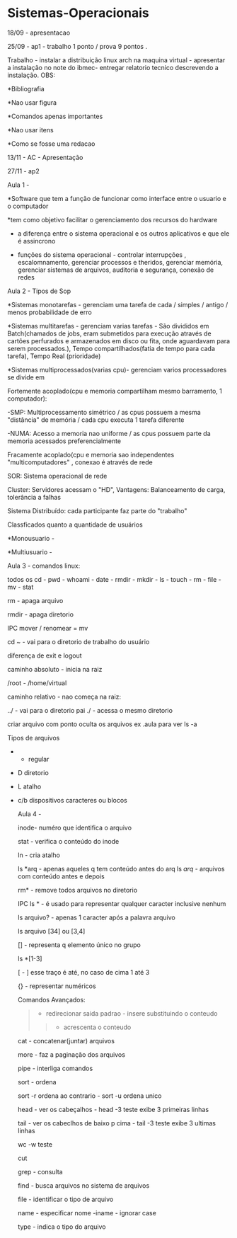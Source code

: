 # Sistemas-Operacionais

 18/09 - apresentacao
 
 25/09 - ap1 - trabalho 1 ponto / prova 9 pontos .

 Trabalho - instalar a distribuição linux arch na maquina virtual - apresentar a instalação no note do ibmec- entregar relatorio tecnico descrevendo a instalação.
 OBS:
 
 *Bibliografia
 
 *Nao usar figura
 
 *Comandos apenas importantes
 
 *Nao usar itens
 
 *Como se fosse uma redacao
 
 13/11 - AC - Apresentação

 27/11 - ap2

 Aula 1 - 
 
 *Software que tem a função de funcionar como interface entre o usuario e o computador
 
 *tem como objetivo facilitar o gerenciamento dos recursos do hardware

 * a diferença entre o sistema operacional e os outros aplicativos e que ele é assincrono

 * funções do sistema operacional - controlar interrupções , escalomnamento, gerenciar processos e theridos, gerenciar memória, gerenciar sistemas de arquivos, auditoria e segurança, conexão de redes
 
 Aula 2 - Tipos de Sop

 *Sistemas monotarefas - gerenciam uma tarefa de cada / simples / antigo / menos probabilidade de erro

 *Sistemas multitarefas - gerenciam varias tarefas - São divididos em Batch(chamados de jobs, eram submetidos para execução através de cartões perfurados e armazenados em disco ou fita, onde aguardavam para serem processados.), Tempo compartilhados(fatia de tempo para cada tarefa), Tempo Real (prioridade)

 *Sistemas multiprocessados(varias cpu)- gerenciam varios processadores se divide em 
 
 Fortemente acoplado(cpu e memoria compartilham mesmo barramento, 1 computador):

 -SMP: Multiprocessamento simétrico / as cpus possuem a mesma "distância" de memória / cada cpu executa 1 tarefa diferente

 -NUMA: Acesso a memoria nao uniforme / as cpus possuem parte da memoria acessados preferencialmente
 
 Fracamente acoplado(cpu e memoria sao independentes "multicomputadores" , conexao é através de rede 

 SOR: Sistema operacional de rede

 Cluster: Servidores acessam o "HD", Vantagens: Balanceamento de carga, tolerância a falhas 

 Sistema Distribuído: cada participante faz parte do "trabalho"

 Classficados quanto a quantidade de usuários 

 *Monousuario - 

 *Multiusuario - 

 Aula 3 - comandos linux:

 todos os cd - pwd - whoami - date - rmdir - mkdir - ls  - touch - rm - file - mv - stat 

 rm - apaga arquivo

 rmdir - apaga diretorio

 IPC mover / renomear = mv

 cd ~ - vai para o diretorio de trabalho do usuário

 diferença de exit e logout

 caminho absoluto - inicia na raiz
 
 /root - /home/virtual

caminho relativo - nao começa na raiz:

../ - vai para o diretorio pai 
./ - acessa o mesmo diretorio

criar arquivo com ponto oculta os arquivos ex .aula
para ver ls -a

Tipos de arquivos 
-  - regular
-  D diretorio
-  L atalho
- c/b dispositivos caracteres ou blocos

  Aula 4 -

  inode- numéro que identifica o arquivo

  stat - verifica o conteúdo do inode

  ln - cria atalho

  ls *arq - apenas aqueles q tem conteúdo antes do arq
  ls *arq* - arquivos com conteúdo antes e depois

   rm* - remove todos arquivos no diretorio

  IPC ls * - é usado para representar qualquer caracter inclusive nenhum

  ls arquivo? - apenas 1 caracter após a palavra arquivo

  ls arquivo [34] ou [3,4]

  [] - representa q elemento único no grupo

  ls *[1-3]

  [ - ] esse traço é até, no caso de cima 1 até 3

  {} - representar numéricos

  Comandos Avançados:

  > - redirecionar saida padrao - insere substituindo o conteudo
  >> - acrescenta o conteudo
  
  cat - concatenar(juntar) arquivos

  more - faz a paginação dos arquivos

  pipe - interliga comandos

  sort - ordena
  
  sort -r ordena ao contrario  - sort -u ordena unico

  head - ver os cabeçalhos  - head -3 teste exibe 3 primeiras linhas

  tail - ver os cabeclhos de baixo p cima - tail -3 teste exibe 3 ultimas linhas

  wc -w teste

  cut

  grep - consulta

  find - busca arquivos no sistema de arquivos

  file - identificar o tipo de arquivo

  name - especificar nome
  -iname - ignorar case

  type - indica o tipo do arquivo
 



  


